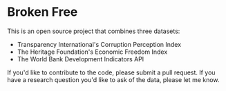 # Broken Free

This is an open source project that combines three datasets:
* Transparency International's Corruption Perception Index
* The Heritage Foundation's Economic Freedom Index
* The World Bank Development Indicators API

If you'd like to contribute to the code, please submit a pull request.
If you have a research question you'd like to ask of the data, please let me know.
